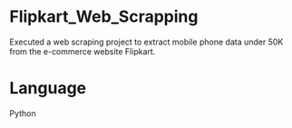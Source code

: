 # Flipkart_Web_Scrapping
Executed a web scraping project to extract mobile phone data under 50K from the e-commerce website Flipkart.
# Language
Python
